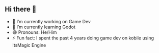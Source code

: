 ## Hi there 👋

- 🔭 I’m currently working on Game Dev
- 🌱 I’m currently learning Godot
- 😄 Pronouns: He/Him
- ⚡ Fun fact: I spent the past 4 years doing game dev on kobile using ItsMagic Engine

